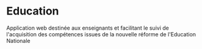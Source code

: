 # Education
Application web destinée aux enseignants et facilitant le suivi de l'acquisition des compétences issues de la nouvelle réforme de l'Education Nationale
